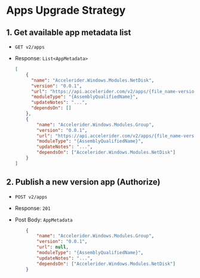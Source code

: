 # Apps Upgrade Strategy

## 1. Get available app metadata list

- `GET v2/apps`

- Response: `List<AppMetadata>`

  ```json
  [
      {
      	"name": "Accelerider.Windows.Modules.NetDisk",
      	"version": "0.0.1",
      	"url": "https://api.accelerider.com/v2/apps/{file_name-version}.zip",
      	"moduleType": "{AssemblyQualifiedName}",
        "updateNotes": "...",
      	"dependsOn": []
      },
      {
          "name": "Accelerider.Windows.Modules.Group",
          "version": "0.0.1",
          "url": "https://api.accelerider.com/v2/apps/{file_name-version}.zip",
          "moduleType": "{AssemblyQualifiedName}",
          "updateNotes": "...",
          "dependsOn": ["Accelerider.Windows.Modules.NetDisk"]
      }
  ]
  ```

## 2. Publish a new version app (Authorize)

- `POST v2/apps`

- Response: `201`

- Post Body: `AppMetadata`

  ```json
      {
          "name": "Accelerider.Windows.Modules.Group",
          "version": "0.0.1",
          "url": null,
          "moduleType": "{AssemblyQualifiedName}",
          "updateNotes": "...",
          "dependsOn": ["Accelerider.Windows.Modules.NetDisk"]
      }
  ```
